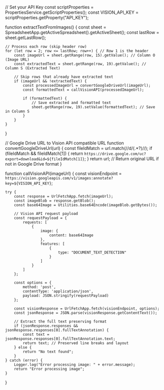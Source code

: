 // Set your API Key
const scriptProperties = PropertiesService.getScriptProperties();
const VISION_API_KEY = scriptProperties.getProperty("API_KEY");

function extractTextFromImages() {
    const sheet = SpreadsheetApp.getActiveSpreadsheet().getActiveSheet();
    const lastRow = sheet.getLastRow();

    // Process each row (skip header row)
    for (let row = 2; row <= lastRow; row++) { // Row 1 is the header
        const imageUrl = sheet.getRange(row, 15).getValue(); // Column O (Image URL)
        const extractedText = sheet.getRange(row, 19).getValue(); // Column S (Extracted Text)

        // Skip rows that already have extracted text
        if (imageUrl && !extractedText) {
            const processedImageUrl = convertGoogleDriveUrl(imageUrl);
            const formattedText = callVisionAPI(processedImageUrl);

            if (formattedText) {
                // Save extracted and formatted text
                sheet.getRange(row, 19).setValue(formattedText); // Save in Column S
            }
        }
    }
}

// Google Drive URL to Vision API compatible URL
function convertGoogleDriveUrl(url) {
    const fileIdMatch = url.match(/\/d\/(.*?)\//);
    if (fileIdMatch && fileIdMatch[1]) {
        return `https://drive.google.com/uc?export=download&id=${fileIdMatch[1]}`;
    }
    return url; // Return original URL if not in Google Drive format
}

function callVisionAPI(imageUrl) {
    const visionEndpoint = `https://vision.googleapis.com/v1/images:annotate?key=${VISION_API_KEY}`;

    try {
        const response = UrlFetchApp.fetch(imageUrl);
        const imageBlob = response.getBlob();
        const base64Image = Utilities.base64Encode(imageBlob.getBytes());

        // Vision API request payload
        const requestPayload = {
            requests: [
                {
                    image: {
                        content: base64Image
                    },
                    features: [
                        {
                            type: "DOCUMENT_TEXT_DETECTION"
                        }
                    ]
                }
            ]
        };

        const options = {
            method: 'post',
            contentType: 'application/json',
            payload: JSON.stringify(requestPayload)
        };

        const visionResponse = UrlFetchApp.fetch(visionEndpoint, options);
        const jsonResponse = JSON.parse(visionResponse.getContentText());

        // Extract the full text preserving format
        if (jsonResponse.responses && jsonResponse.responses[0].fullTextAnnotation) {
            const text = jsonResponse.responses[0].fullTextAnnotation.text;
            return text; // Preserved line breaks and layout
        } else {
            return "No text found";
        }
    } catch (error) {
        Logger.log("Error processing image: " + error.message);
        return "Error processing image";
    }
}
